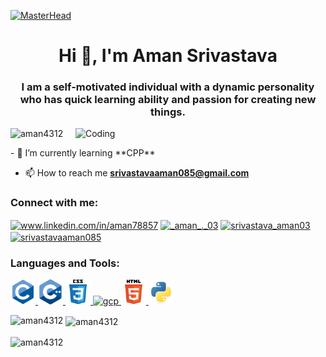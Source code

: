 [![MasterHead](https://previews.123rf.com/images/karpenkoilia/karpenkoilia1806/karpenkoilia180600011/102988806-vector-line-web-concept-for-programming-linear-web-banner-for-coding-.jpg?fj=1)](https://aman4312.io)
<h1 align="center">Hi 👋, I'm Aman Srivastava</h1>
<h3 align="center">I am a self-motivated individual with a dynamic personality who has quick learning ability and passion for creating new things.</h3>
<img align="right" alt="Coding" width="400" src="https://c.tenor.com/BqbIhT4Mb7cAAAAd/programmer-rounded-edges.gif">
<p align="left"> <img src="https://komarev.com/ghpvc/?username=aman4312&label=Profile%20views&color=0e75b6&style=flat" alt="aman4312" /> </p>
- 🌱 I’m currently learning **CPP**

- 📫 How to reach me **srivastavaaman085@gmail.com**

<h3 align="left">Connect with me:</h3>
<p align="left">
<a href="https://www.linkedin.com/in/aman78857" target="blank"><img align="center" src="https://raw.githubusercontent.com/rahuldkjain/github-profile-readme-generator/master/src/images/icons/Social/linked-in-alt.svg" alt="www.linkedin.com/in/aman78857" height="30" width="40" /></a>
<a href="https://instagram.com/_aman_._03" target="blank"><img align="center" src="https://raw.githubusercontent.com/rahuldkjain/github-profile-readme-generator/master/src/images/icons/Social/instagram.svg" alt="_aman_._03" height="30" width="40" /></a>
<a href="https://www.leetcode.com/srivastava_aman03" target="blank"><img align="center" src="https://raw.githubusercontent.com/rahuldkjain/github-profile-readme-generator/master/src/images/icons/Social/leet-code.svg" alt="srivastava_aman03" height="30" width="40" /></a>
<a href="https://auth.geeksforgeeks.org/user/srivastavaaman085" target="blank"><img align="center" src="https://raw.githubusercontent.com/rahuldkjain/github-profile-readme-generator/master/src/images/icons/Social/geeks-for-geeks.svg" alt="srivastavaaman085" height="30" width="40" /></a>
</p>

<h3 align="left">Languages and Tools:</h3>
<p align="left"> <a href="https://www.cprogramming.com/" target="_blank" rel="noreferrer"> <img src="https://raw.githubusercontent.com/devicons/devicon/master/icons/c/c-original.svg" alt="c" width="40" height="40"/> </a> <a href="https://www.w3schools.com/cpp/" target="_blank" rel="noreferrer"> <img src="https://raw.githubusercontent.com/devicons/devicon/master/icons/cplusplus/cplusplus-original.svg" alt="cplusplus" width="40" height="40"/> </a> <a href="https://www.w3schools.com/css/" target="_blank" rel="noreferrer"> <img src="https://raw.githubusercontent.com/devicons/devicon/master/icons/css3/css3-original-wordmark.svg" alt="css3" width="40" height="40"/> </a> <a href="https://cloud.google.com" target="_blank" rel="noreferrer"> <img src="https://www.vectorlogo.zone/logos/google_cloud/google_cloud-icon.svg" alt="gcp" width="40" height="40"/> </a> <a href="https://www.w3.org/html/" target="_blank" rel="noreferrer"> <img src="https://raw.githubusercontent.com/devicons/devicon/master/icons/html5/html5-original-wordmark.svg" alt="html5" width="40" height="40"/> </a> <a href="https://www.python.org" target="_blank" rel="noreferrer"> <img src="https://raw.githubusercontent.com/devicons/devicon/master/icons/python/python-original.svg" alt="python" width="40" height="40"/> </a> </p>

<p><img align="left" src="https://github-readme-stats.vercel.app/api/top-langs?username=aman4312&show_icons=true&locale=en&layout=compact" alt="aman4312" /></p>

<p>&nbsp;<img align="center" src="https://github-readme-stats.vercel.app/api?username=aman4312&show_icons=true&locale=en" alt="aman4312" /></p>

<p><img align="center" src="https://github-readme-streak-stats.herokuapp.com/?user=aman4312&" alt="aman4312" /></p>
